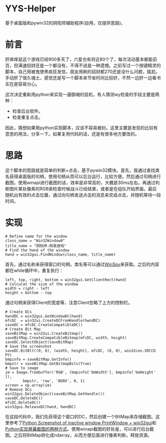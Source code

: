 # YYS-Helper
基于桌面版和pywin32的阴阳师辅助程序(自用，仅提供思路)。

# 前言
肝痒痒鼠这个游戏已经900多天了，六星也有将近80个了，每次活动基本都能前百，但满速招财还是一个都没有，不得不说是一种遗憾。之前写过一个按键精灵的脚本，自己用被鬼使黑疯狂发信，朋友用刷的招财都270还是没什么问题，尴尬。手动肝了很久魂土，感觉还是写一个脚本来节省时间比较好，不然一边肝一边看书实在是容易分心。

这次决定重新用python来实现一遍御魂的挂机，有人猜测wy检查的手段主要是两种：

* 检查后台软件。
* 检查重复点击。

因此，猜想如果用python实现脚本，应该不容易被封。这里主要是发现的比较有意思的用法，分享一下。如果复用代码的话，还是有很多地方要改的。

# 思路

这个脚本的思路就是简单的判断+点击，基于pywin32模块。首先，我通过查找类名获得桌面版的句柄，使用句柄从而可以后台运行，比较方便。然后通过句柄进行截图。使用winapi进行截图的话，效率是非常高的，大概是30ms左右。再通过判断图片某处像素的RGB来检查时候战斗已经结束，或者是在组队开始界面。最后随机出有效的点击位置，通过向句柄发送点击的消息来完成点击，并随机等待一段时间。

# 实现

```
# Define name for the window
class_name = "Win32Window0"
title_name = "阴阳师-网易游戏"
# Find the hwnd of the window
hwnd = win32gui.FindWindow(class_name, title_name)
```
首先，通过名称来获得窗口的句柄。类名等可以通过[WinSpy](http://www.catch22.net/software/winspy)来获取。之后的内容都在while循环中，重复执行：

```
left, top, right, bottom = win32gui.GetClientRect(hwnd)
# Calculat the size of the window
width = right - left
height = bottom - top
```
通过句柄来获得Client的宽度等，注意Client忽略了上方的控制栏。

```
# Create DCs
hwndDC = win32gui.GetWindowDC(hwnd)
mfcDC  = win32ui.CreateDCFromHandle(hwndDC)
saveDC = mfcDC.CreateCompatibleDC()
# Create Bit Map
saveBitMap = win32ui.CreateBitmap()
saveBitMap.CreateCompatibleBitmap(mfcDC, width, height)
saveDC.SelectObject(saveBitMap)
# Save the screenshot
saveDC.BitBlt((0, 0), (width, height), mfcDC, (0, 0), win32con.SRCCO    PY)
bmpinfo = saveBitMap.GetInfo()
bmpstr = saveBitMap.GetBitmapBits(True)
# Save to image
im = Image.frombuffer('RGB', (bmpinfo['bmWidth'], bmpinfo['bmHeight'    ]), 
        bmpstr, 'raw', 'BGRX', 0, 1)
screen = np.array(im)
# Remove DCs
win32gui.DeleteObject(saveBitMap.GetHandle())
saveDC.DeleteDC()
mfcDC.DeleteDC()
win32gui.ReleaseDC(hwnd, hwndDC)
```
在这段代码中，我们先获得这个窗口的DC，然后创建一个BitMap来存储截图。这里参考了[Python Screenshot of inactive window PrintWindow + win32gui](https://stackoverflow.com/questions/19695214/python-screenshot-of-inactive-window-printwindow-win32gui)和[Python实现屏幕截图的两种方式](https://www.cnblogs.com/weiyinfu/p/8051280.html)。使用winapi截图的好处是，可以进行后台截图。之后将BitMap转化成ndarray，从而方便后面进行像素判断。释放资源。








